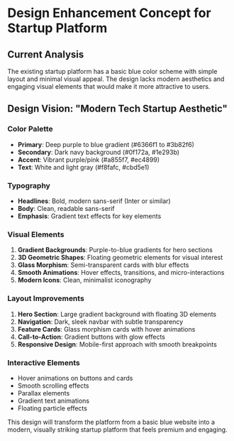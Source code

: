 # Design Enhancement Concept for Startup Platform

## Current Analysis
The existing startup platform has a basic blue color scheme with simple layout and minimal visual appeal. The design lacks modern aesthetics and engaging visual elements that would make it more attractive to users.

## Design Vision: "Modern Tech Startup Aesthetic"

### Color Palette
- **Primary**: Deep purple to blue gradient (#6366f1 to #3b82f6)
- **Secondary**: Dark navy background (#0f172a, #1e293b)
- **Accent**: Vibrant purple/pink (#a855f7, #ec4899)
- **Text**: White and light gray (#f8fafc, #cbd5e1)

### Typography
- **Headlines**: Bold, modern sans-serif (Inter or similar)
- **Body**: Clean, readable sans-serif
- **Emphasis**: Gradient text effects for key elements

### Visual Elements
1. **Gradient Backgrounds**: Purple-to-blue gradients for hero sections
2. **3D Geometric Shapes**: Floating geometric elements for visual interest
3. **Glass Morphism**: Semi-transparent cards with blur effects
4. **Smooth Animations**: Hover effects, transitions, and micro-interactions
5. **Modern Icons**: Clean, minimalist iconography

### Layout Improvements
1. **Hero Section**: Large gradient background with floating 3D elements
2. **Navigation**: Dark, sleek navbar with subtle transparency
3. **Feature Cards**: Glass morphism cards with hover animations
4. **Call-to-Action**: Gradient buttons with glow effects
5. **Responsive Design**: Mobile-first approach with smooth breakpoints

### Interactive Elements
- Hover animations on buttons and cards
- Smooth scrolling effects
- Parallax elements
- Gradient text animations
- Floating particle effects

This design will transform the platform from a basic blue website into a modern, visually striking startup platform that feels premium and engaging.

